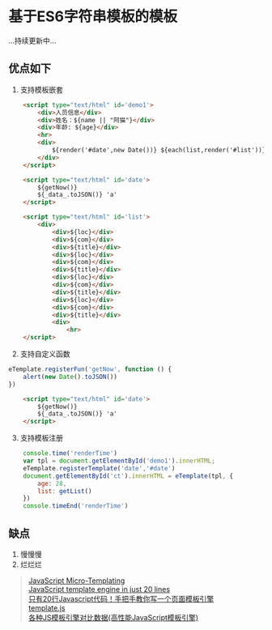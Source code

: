 # 基于ES6字符串模板的模板


...持续更新中...

## 优点如下

1. 支持模板嵌套
```html
    <script type="text/html" id='demo1'>
        <div>人员信息</div>
        <div>姓名：${name || "阿猫"}</div>
        <div>年龄: ${age}</div>
        <hr>
        <div>
            ${render('#date',new Date())} ${each(list,render('#list'))}
        </div>
    </script>

    <script type="text/html" id='date'>
        ${getNow()}
        ${_data_.toJSON()} 'a'
    </script>

    <script type="text/html" id='list'>
        <div>
            <div>${loc}</div>
            <div>${com}</div>
            <div>${title}</div>
            <div>${loc}</div>
            <div>${com}</div>
            <div>${title}</div>
            <div>${loc}</div>
            <div>${com}</div>
            <div>${title}</div>
            <div>${loc}</div>
            <div>${com}</div>
            <div>${title}</div>
            <div>
                <hr>
    </script>
```
2. 支持自定义函数
```js
eTemplate.registerFun('getNow', function () {
    alert(new Date().toJSON())
})
```
```html
    <script type="text/html" id='date'>
        ${getNow()}
        ${_data_.toJSON()} 'a'
    </script>
```
3. 支持模板注册
```js
    console.time('renderTime')
    var tpl = document.getElementById('demo1').innerHTML;
    eTemplate.registerTemplate('date','#date')
    document.getElementById('ct').innerHTML = eTemplate(tpl, {
        age: 28,
        list: getList()
    })
    console.timeEnd('renderTime')
```

## 缺点
1. 慢慢慢
2. 烂烂烂



>[JavaScript Micro-Templating](https://johnresig.com/blog/javascript-micro-templating/)   
 [JavaScript template engine in just 20 lines](http://krasimirtsonev.com/blog/article/Javascript-template-engine-in-just-20-line)     
 [只有20行Javascript代码！手把手教你写一个页面模板引擎](http://blog.jobbole.com/56689/)   
 [template.js](https://github.com/yanhaijing/template.js)   
 [各种JS模板引擎对比数据(高性能JavaScript模板引擎)](https://www.cnblogs.com/guohu/p/3870677.html)